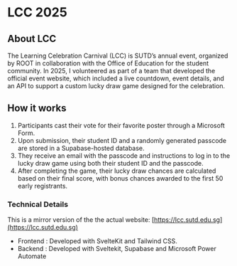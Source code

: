 # LCC 2025

## About LCC
The Learning Celebration Carnival (LCC) is SUTD’s annual event, organized by ROOT in collaboration with the Office of Education for the student community. In 2025, I volunteered as part of a team that developed the official event website, which included a live countdown, event details, and an API to support a custom lucky draw game designed for the celebration.

## How it works
1. Participants cast their vote for their favorite poster through a Microsoft Form.
2. Upon submission, their student ID and a randomly generated passcode are stored in a Supabase-hosted database.
3. They receive an email with the passcode and instructions to log in to the lucky draw game using both their student ID and the passcode.
4. After completing the game, their lucky draw chances are calculated based on their final score, with bonus chances awarded to the first 50 early registrants.

### Technical Details
This is a mirror version of the the actual website: [https://lcc.sutd.edu.sg](https://lcc.sutd.edu.sg)
  - Frontend : Developed with SvelteKit and Tailwind CSS.
  - Backend : Developed with Sveltekit, Supabase and Microsoft Power Automate


